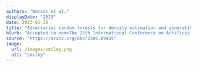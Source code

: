 ```yaml
---
authors: "Watson et al."
displayDate: "2023"
date: 2023-01-20
title: "Adversarial random forests for density estimation and generative modelling"
blurb: "Accepted to <em>The 25th International Conference on Artificial Intelligence and Statistics</em>."
source: "https://arxiv.org/abs/2205.09435"
image:
  url: /images/smiley.png
  alt: "smiley"
---
```


